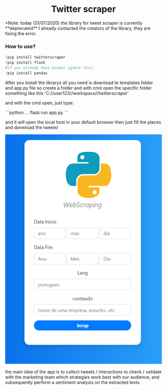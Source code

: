 <h1 align=center>Twitter scraper</h1>
*Note: today (31/07/2020) the library for tweet scraper is currently **deprecated** I  already contacted the creators of the library, they are fixing the error.

<h3>How to use? </h3>

```python
!pip install twitterscraper 
!pip install flask
#if you already have pandas ignore this!
!pip install pandas
```
<p> After you install the librarys all you need is download te templates folder and app.py file so create a folder and with cmd open the specific folder something like this 'C://user123//workspace//twitterscraper'</p>

<p> and with the cmd open, just type: </p>
```python
... flask run app.py
```
<p>and it will open the local host in your default browser then just fill the places and donwload the tweets!</p>


![](https://github.com/carlosal249/webscraping/blob/master/head.PNG)

<p> the main idea of the app is to collect tweets / interactions to check / validate with the marketing team which strategies work best with our audience, and subsequently perform a sentiment analysis on the extracted texts
</p>

